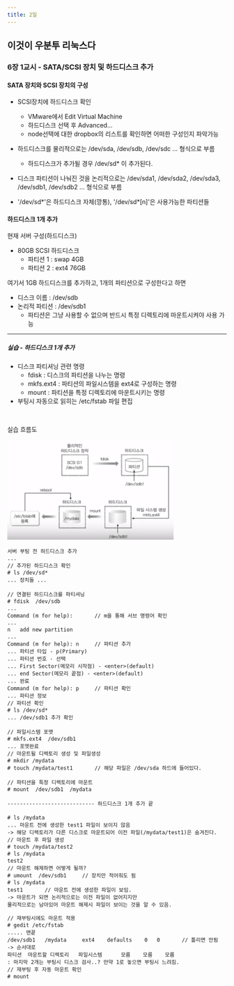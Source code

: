 ```yaml
---
title: 2일
---
```


## 이것이 우분투 리눅스다

### 6장 1교시 - SATA/SCSI 장치 및 하드디스크 추가

#### SATA 장치와 SCSI 장치의 구성

- SCSI장치에 하드디스크 확인
  - VMware에서 Edit Virtual Machine 
  - 하드디스크 선택 후 Advanced...
  - node선택에 대한 dropbox의 리스트를 확인하면 어떠한 구성인지 파악가능
- 하드디스크를 물리적으로는 /dev/sda, /dev/sdb, /dev/sdc ... 형식으로 부름
  - 하드디스크가 추가될 경우 /dev/sd* 이 추가된다.
- 디스크 파티션이 나눠진 것을 논리적으로는 /dev/sda1, /dev/sda2, /dev/sda3, /dev/sdb1, /dev/sdb2 ... 형식으로 부름

- '/dev/sd*'은 하드디스크 자체(깡통), '/dev/sd*[n]'은 사용가능한 파티션들

#### 하드디스크 1개 추가

현재 서버 구성(하드디스크)
- 80GB SCSI 하드디스크
  - 파티션 1 : swap 4GB 
  - 파티션 2 : ext4 76GB

여기서 1GB 하드디스크를 추가하고, 1개의 파티션으로 구성한다고 하면
- 디스크 이름 : /dev/sdb
- 논리적 파티션 : /dev/sdb1
  - 파티션은 그냥 사용할 수 없으며 반드시 특정 디렉토리에 마운트시켜야 사용 가능

---

##### 실습 - 하드디스크 1개 추가

- 디스크 파티셔닝 관련 명령
  - fdisk : 디스크의 파티션을 나누는 명령
  - mkfs.ext4 : 파티션의 파일시스템을 ext4로 구성하는 명령
  - mount : 파티션을 특정 디렉토리에 마운트시키는 명령
- 부팅시 자동으로 읽히는 /etc/fstab 파일 편집

<br>

실습 흐름도

![An Image](./add_harddisk_flow.png)

~~~
서버 부팅 전 하드디스크 추가
...
// 추가된 하드디스크 확인
# ls /dev/sd*
... 장치들 ...

// 연결된 하드디스크를 파티셔닝
# fdisk  /dev/sdb
...
Command (m for help):       // m을 통해 서브 명령어 확인
...
n   add new partition
...
Command (m for help): n     // 파티션 추가
... 파티션 타입 - p(Primary)
... 파티션 번호 - 선택
... First Sector(메모리 시작점) - <enter>(default)
... end Sector(메모리 끝점) - <enter>(default)
... 완료
Command (m for help): p     // 파티션 확인
... 파티션 정보
// 파티션 확인
# ls /dev/sd*
... /dev/sdb1 추가 확인

// 파일시스템 포맷
# mkfs.ext4  /dev/sdb1
... 포맷완료
// 마운트될 디렉토리 생성 및 파일생성
# mkdir /mydata
# touch /mydata/test1       // 해당 파일은 /dev/sda 하드에 들어있다.

// 파티션을 특정 디렉토리에 마운트
# mount  /dev/sdb1  /mydata

---------------------------- 하드디스크 1개 추가 끝

# ls /mydata
... 마운트 전에 생성한 test1 파일이 보이지 않음
-> 해당 디렉토리가 다른 디스크로 마운트되어 이전 파일(/mydata/test1)은 숨겨진다.
// 마운트 후 파일 생성
# touch /mydata/test2
# ls /mydata
test2
// 마운트 해제하면 어떻게 될까?
# umount  /dev/sdb1     // 장치만 적어줘도 됨
# ls /mydata
test1       // 마운트 전에 생성한 파일이 보임.
-> 마운트가 되면 논리적으로는 이전 파일이 없어지지만 
물리적으로는 남아있어 마운트 해제시 파일이 보이는 것을 알 수 있음.
~~~

~~~
// 재부팅시에도 마운트 적용
# gedit /etc/fstab
..... 맨끝
/dev/sdb1   /mydata     ext4    defaults    0   0       // 틀리면 안됨
-> 순서대로
파티션  마운트할 디렉토리   파일시스템      모름    모름    모름
: 마지막 2개는 부팅시 디스크 검사..? 만약 1로 놓으면 부팅시 느려짐.
// 재부팅 후 자동 마운트 확인
# mount
~~~